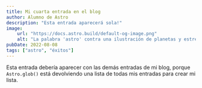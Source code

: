 ```yaml
---
title: Mi cuarta entrada en el blog
author: Alumno de Astro
description: "Esta entrada aparecerá sola!"
image:
    url: "https://docs.astro.build/default-og-image.png"
    alt: "La palabra 'astro' contra una ilustración de planetas y estrellas."
pubDate: 2022-08-08
tags: ["astro", "éxitos"]
---
```


Esta entrada debería aparecer con las demás entradas de mi blog, porque `Astro.glob()` está devolviendo una lista de todas mis entradas para crear mi lista.
